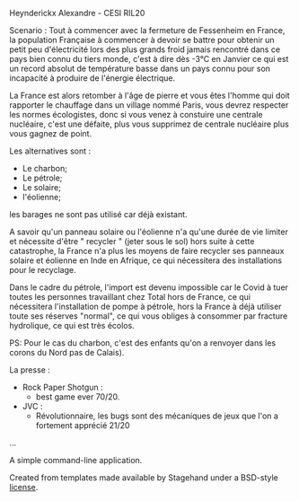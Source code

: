 Heynderickx Alexandre - CESI RIL20

Scenario :
Tout à commencer avec la fermeture de Fessenheim en France, la population Française à commencer à devoir se battre pour 
obtenir un petit peu d'électricité lors des plus grands froid jamais rencontré dans ce pays bien connu 
du tiers monde, c'est à dire dès -3°C en Janvier ce qui est un record absolut de température basse dans un pays connu 
pour son incapacité à produire de l'énergie électrique.

La France est alors retomber à l'âge de pierre et vous êtes l'homme qui doit rapporter le chauffage dans un village 
nommé Paris, vous devrez respecter les normes écologistes, donc si vous venez à constuire une centrale nucléaire,
c'est une défaite, plus vous supprimez de centrale nucléaire plus vous gagnez de point.

Les alternatives sont :
- Le charbon;
- Le pétrole;
- Le solaire;
- l'éolienne;

les barages ne sont pas utilisé car déjà existant.

A savoir qu'un panneau solaire ou l'éolienne n'a qu'une durée de vie limiter et nécessite d'être " recycler " 
(jeter sous le sol) hors suite à cette catastrophe, la France n'a plus les moyens de faire recycler ses panneaux solaire 
et éolienne en Inde en Afrique, ce qui nécessitera des installations pour le recyclage.

Dans le cadre du pétrole, l'import est devenu impossible car le Covid à tuer toutes les personnes travaillant chez Total
hors de France, ce qui nécessitera l'installation de pompe à pétrole, hors la France à déjà utiliser toute ses réserves
"normal", ce qui vous obliges à consommer par fracture hydrolique, ce qui est très écolos.

PS: Pour le cas du charbon, c'est des enfants qu'on a renvoyer dans les corons du Nord pas de Calais).

La presse :
- Rock Paper Shotgun :
    - best game ever 70/20.
- JVC :
    - Révolutionnaire, les bugs sont des mécaniques de jeux que l'on a fortement apprécié 21/20

...


A simple command-line application.

Created from templates made available by Stagehand under a BSD-style
[license](https://github.com/dart-lang/stagehand/blob/master/LICENSE).
